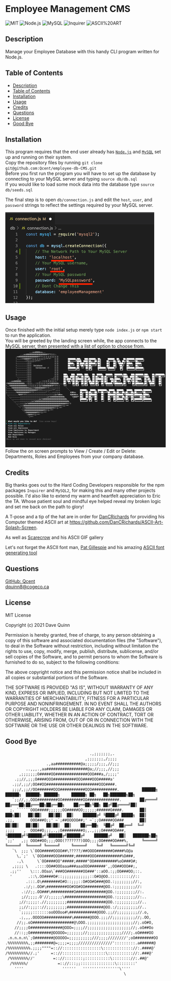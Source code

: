 
# Employee Management CMS
 
 ![MIT](https://img.shields.io/badge/License-MIT-orange)  ![Node.js](https://img.shields.io/badge/Tech-Node.js-lightblue)  ![MySQL](https://img.shields.io/badge/Tech-MySQL-lightblue)  ![Inquirer](https://img.shields.io/badge/Tech-Inquirer-lightblue)  ![ASCII%20ART](https://img.shields.io/badge/Tech-ASCII%20ART-lightblue) 

## Description
Manage your Employee Database with this handy CLI program written for Node.js.  

## Table of Contents

* [Description](#description)
* [Table of Contents](#table-of-contents)
* [Installation](#installation)
* [Usage](#usage)
* [Credits](#credits)
* [Questions](#questions)
* [License](#license)
* [Good Bye](#good-bye)

## Installation

This program requires that the end user already has [`Node.js`](https://nodejs.org/en/) and [`MySQL`](https://www.mysql.com/) set up and running on their system.  
 Copy the repository files by running `git clone git@github.com:Qcent/employee-db-CMS.git`  
 Before you first run the program you will have to set up the database by connecting to your MySQL server and typing `source db/db.sql`  
 If you would like to load some mock data into the database type `source db/seeds.sql` 

 The final step is to open `db/connection.js` and edit the `host`, `user`, and `password` strings to reflect the settings required by your MySQL server.

![Edit your settings](./assets/images/app-screenshot-2.png)

## Usage

Once finished with the initial setup merely type `node index.js` or `npm start` to run the application.  
 You will be greeted by the landing screen while, the app connects to the MySQL server, then presented with a list of option to choose from. 
 ![Landing Screen](./assets/images/app-screenshot-1.png)   
 Follow the on screen prompts to View / Create / Edit or Delete: Departments, Roles and Employees from your company database. 

## Credits
Big thanks goes out to the Hard Coding Developers responsible for the npm packages `Inquirer` and `MySQL2`, for making this and many other projects possible. I'd also like to extend my warm and heartfelt appreciation to Eric the TA. Whose patient soul and mindful eye helped reveal my broken logic and set me back on the path to glory! 

A T-pose and a tip of the hat are in order for [DanCRichards](https://github.com/DanCRichards) for providing his Computer themed ASCII art at https://github.com/DanCRichards/ASCII-Art-Splash-Screen.

As well as [Scarecrow](https://www.incredibleart.org/links/ascii/ScarecrowGifGalle.html) and his ASCII GIF gallery

Let's not forget the ASCII font man, [Pat Gillespie](http://patorjk.com/) and his amazing [ASCII font generating tool](https://patorjk.com/software/taag/)


## Questions

[GitHub: Qcent](https://github.com/Qcent)  
dquinn8@cogeco.ca

   
## License

MIT License

Copyright (c) 2021 Dave Quinn

Permission is hereby granted, free of charge, to any person obtaining a copy
of this software and associated documentation files (the "Software"), to deal
in the Software without restriction, including without limitation the rights
to use, copy, modify, merge, publish, distribute, sublicense, and/or sell
copies of the Software, and to permit persons to whom the Software is
furnished to do so, subject to the following conditions:

The above copyright notice and this permission notice shall be included in all
copies or substantial portions of the Software.

THE SOFTWARE IS PROVIDED "AS IS", WITHOUT WARRANTY OF ANY KIND, EXPRESS OR
IMPLIED, INCLUDING BUT NOT LIMITED TO THE WARRANTIES OF MERCHANTABILITY,
FITNESS FOR A PARTICULAR PURPOSE AND NONINFRINGEMENT. IN NO EVENT SHALL THE
AUTHORS OR COPYRIGHT HOLDERS BE LIABLE FOR ANY CLAIM, DAMAGES OR OTHER
LIABILITY, WHETHER IN AN ACTION OF CONTRACT, TORT OR OTHERWISE, ARISING FROM,
OUT OF OR IN CONNECTION WITH THE SOFTWARE OR THE USE OR OTHER DEALINGS IN THE
SOFTWARE.
                 

     
## Good Bye
```
                                     .,;;;;;;;,.
                                   ,;;;;;;;,/;;;;
                  .,aa###########@a;;;;;/;;;,//;;;
         ..,,,.,aa##################@a;//;;;,//;;;
      ,;;;;;;;O#####OO##############OOO###a,/;;;;'
    .;;//,;;;O####OOO##########OOO####OOO#####a'
   .;;/,;;/;OO##OO#######################OOO####.
   ;;;/,;;//OO#######OOO###########OOO###########.          ██████╗  ██████╗  ██████╗ ██████╗     ██████╗ ██╗   ██╗███████╗██╗
   `;;//,;,OOO#########OO#########OO##############.        ██╔════╝ ██╔═══██╗██╔═══██╗██╔══██╗    ██╔══██╗╚██╗ ██╔╝██╔════╝██║
  ;. ``````OOO#####;;;;;;OO#####OO;;;;;;######O####.       ██║  ███╗██║   ██║██║   ██║██║  ██║    ██████╔╝ ╚████╔╝ █████╗  ██║
.;;,       OOO###O;;' ~`;##OOOOO##;' ~`;;O#####OO###       ██║   ██║██║   ██║██║   ██║██║  ██║    ██╔══██╗  ╚██╔╝  ██╔══╝  ╚═╝
;;;;    ,  OOO##O;;;,.,;O#########O;,.,;;;O####OO###,      ╚██████╔╝╚██████╔╝╚██████╔╝██████╔╝    ██████╔╝   ██║   ███████╗██╗
`;;'   ,;; OOO##OO;;;;OOO(???????)OOO;;;;OO####OO###%,      ╚═════╝  ╚═════╝  ╚═════╝ ╚═════╝     ╚═════╝    ╚═╝   ╚══════╝╚═╝
   `\  ;;; \`OOO#####OOOO##\?????/##OOOO#######O####%O@a   
     \,`;'  \`OOO####OOO######;######OOO###########%O###,    
     .,\      \`OO####OO"#####;#####"OO##########%oO###O#;   
   ,;;;; \   .::::OO##OOOaaa###aaaOOO#######',;OO##OOO##;,                                                                                              
  .;;''    \:::.OOaa\`###OO#######OO###'::aOO.:;;OO###OO;::.
  '       .::\.OO####O#::;;;;;;;;;;;;::O#O@OO.::::::::://::
         .:::.O\########O#O::;;;::O#OO#O###@OO.:;;;;;;;;//:,
        .:/;:.OO#\#########OO#OO#OO########@OO.:;;;;;;;;;//:
       .://;;.OO###\##########O#############@OO.:;;;;;;;;//:.
       ;//;;;;.O'//;;;;;;\##################@OO.:;;;;;;;;//:..
      ;//:;;;;:.//;;;;;;;;;#################@OO.:;;;;;;;;;//..
      ;;//:;;;:://;;;;;;;;;################@OO.:/;;;;;;;;;//..
      `;;;;;:::::::ooOOOoo#\############@OOO.;;//;;;;;;;;;//.o,
      .;,,,.OOOOO############\#######@OOO.;;;//;;;;;;;;;;//;.OO,
     //;;.oO##################@\OOO.;;;;;;;;;;;;;;;;;;;;//;.oO#O,
    //;;;;O##############@OOO=;;;;//;;;;;;;;;;;;;;;;;;;//;.oO##Oo
    //::;;O#########@OOOOO=;;;;;;;//;;;;;;;;;;;;;;;////;.oO####OO
 .n.n.n.n\`;O########@OOOOO=;;;;;;;;;;///;;;;////////';oO########OO
.%%%%%%%%%,;;########@=;;;;=;;;;///////////////':::::::::.a######@
/%%%%%%%%%%.;;;;""""=:://:::::::::::::::::\::::::::::::://:.####@'
/%%%%%%%%%//.;'     =:://:::::::::::::::::::\::::::::::://:.###@'
 /%%%%%%%%//'        =:://::::::::;:::::::::::\:::::::://:.##@'
  /%%%%%%/             =:://:::;;:::::::::::::::\::::::::'
    ''''                 ''''''   ''''''''''''''''\''''
                                                    \
```